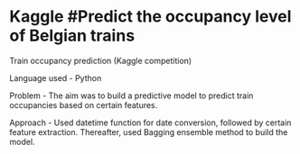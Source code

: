 # Kaggle #Predict the occupancy level of Belgian trains
Train occupancy prediction (Kaggle competition) 

Language used - Python

Problem - The aim was to build a predictive model to predict train occupancies based on certain features.

Approach - Used datetime function for date conversion, followed by certain feature extraction. Thereafter, used Bagging ensemble method to build the model.
